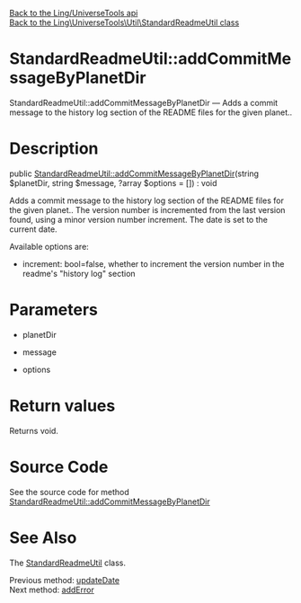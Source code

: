 [Back to the Ling/UniverseTools api](https://github.com/lingtalfi/UniverseTools/blob/master/doc/api/Ling/UniverseTools.md)<br>
[Back to the Ling\UniverseTools\Util\StandardReadmeUtil class](https://github.com/lingtalfi/UniverseTools/blob/master/doc/api/Ling/UniverseTools/Util/StandardReadmeUtil.md)


StandardReadmeUtil::addCommitMessageByPlanetDir
================



StandardReadmeUtil::addCommitMessageByPlanetDir — Adds a commit message to the history log section of the README files for the given planet..




Description
================


public [StandardReadmeUtil::addCommitMessageByPlanetDir](https://github.com/lingtalfi/UniverseTools/blob/master/doc/api/Ling/UniverseTools/Util/StandardReadmeUtil/addCommitMessageByPlanetDir.md)(string $planetDir, string $message, ?array $options = []) : void




Adds a commit message to the history log section of the README files for the given planet..
The version number is incremented from the last version found, using a minor version number increment.
The date is set to the current date.

Available options are:

- increment: bool=false, whether to increment the version number in the readme's "history log" section




Parameters
================


- planetDir

    

- message

    

- options

    


Return values
================

Returns void.








Source Code
===========
See the source code for method [StandardReadmeUtil::addCommitMessageByPlanetDir](https://github.com/lingtalfi/UniverseTools/blob/master/Util/StandardReadmeUtil.php#L243-L263)


See Also
================

The [StandardReadmeUtil](https://github.com/lingtalfi/UniverseTools/blob/master/doc/api/Ling/UniverseTools/Util/StandardReadmeUtil.md) class.

Previous method: [updateDate](https://github.com/lingtalfi/UniverseTools/blob/master/doc/api/Ling/UniverseTools/Util/StandardReadmeUtil/updateDate.md)<br>Next method: [addError](https://github.com/lingtalfi/UniverseTools/blob/master/doc/api/Ling/UniverseTools/Util/StandardReadmeUtil/addError.md)<br>

